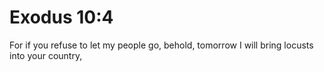 # Exodus 10:4

For if you refuse to let my people go, behold, tomorrow I will bring locusts into your country,
